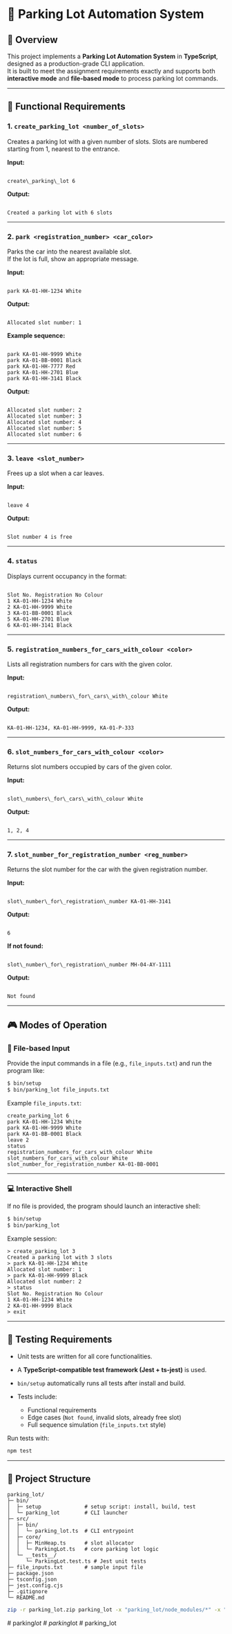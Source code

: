 # 🚗 Parking Lot Automation System

## 📖 Overview
This project implements a **Parking Lot Automation System** in **TypeScript**, designed as a production-grade CLI application.  
It is built to meet the assignment requirements exactly and supports both **interactive mode** and **file-based mode** to process parking lot commands.

---

## 🔧 Functional Requirements

### 1. `create_parking_lot <number_of_slots>`
Creates a parking lot with a given number of slots. Slots are numbered starting from 1, nearest to the entrance.

**Input:**
```

create\_parking\_lot 6

```

**Output:**
```

Created a parking lot with 6 slots

```

---

### 2. `park <registration_number> <car_color>`
Parks the car into the nearest available slot.  
If the lot is full, show an appropriate message.

**Input:**
```

park KA-01-HH-1234 White

```

**Output:**
```

Allocated slot number: 1

```

**Example sequence:**
```

park KA-01-HH-9999 White
park KA-01-BB-0001 Black
park KA-01-HH-7777 Red
park KA-01-HH-2701 Blue
park KA-01-HH-3141 Black

```

**Output:**
```

Allocated slot number: 2
Allocated slot number: 3
Allocated slot number: 4
Allocated slot number: 5
Allocated slot number: 6

```

---

### 3. `leave <slot_number>`
Frees up a slot when a car leaves.

**Input:**
```

leave 4

```

**Output:**
```

Slot number 4 is free

```

---

### 4. `status`
Displays current occupancy in the format:

```

Slot No. Registration No Colour
1 KA-01-HH-1234 White
2 KA-01-HH-9999 White
3 KA-01-BB-0001 Black
5 KA-01-HH-2701 Blue
6 KA-01-HH-3141 Black

```

---

### 5. `registration_numbers_for_cars_with_colour <color>`
Lists all registration numbers for cars with the given color.

**Input:**
```

registration\_numbers\_for\_cars\_with\_colour White

```

**Output:**
```

KA-01-HH-1234, KA-01-HH-9999, KA-01-P-333

```

---

### 6. `slot_numbers_for_cars_with_colour <color>`
Returns slot numbers occupied by cars of the given color.

**Input:**
```

slot\_numbers\_for\_cars\_with\_colour White

```

**Output:**
```

1, 2, 4

```

---

### 7. `slot_number_for_registration_number <reg_number>`
Returns the slot number for the car with the given registration number.

**Input:**
```

slot\_number\_for\_registration\_number KA-01-HH-3141

```

**Output:**
```

6

```

**If not found:**
```

slot\_number\_for\_registration\_number MH-04-AY-1111

```

**Output:**
```

Not found

````

---

## 🎮 Modes of Operation

### 📝 File-based Input
Provide the input commands in a file (e.g., `file_inputs.txt`) and run the program like:

```bash
$ bin/setup
$ bin/parking_lot file_inputs.txt
````

Example `file_inputs.txt`:

```
create_parking_lot 6
park KA-01-HH-1234 White
park KA-01-HH-9999 White
park KA-01-BB-0001 Black
leave 2
status
registration_numbers_for_cars_with_colour White
slot_numbers_for_cars_with_colour White
slot_number_for_registration_number KA-01-BB-0001
```

---

### 💻 Interactive Shell

If no file is provided, the program should launch an interactive shell:

```bash
$ bin/setup
$ bin/parking_lot
```

Example session:

```
> create_parking_lot 3
Created a parking lot with 3 slots
> park KA-01-HH-1234 White
Allocated slot number: 1
> park KA-01-HH-9999 Black
Allocated slot number: 2
> status
Slot No. Registration No Colour
1 KA-01-HH-1234 White
2 KA-01-HH-9999 Black
> exit
```

---

## 🧪 Testing Requirements

* Unit tests are written for all core functionalities.
* A **TypeScript-compatible test framework (Jest + ts-jest)** is used.
* `bin/setup` automatically runs all tests after install and build.
* Tests include:

  * Functional requirements
  * Edge cases (`Not found`, invalid slots, already free slot)
  * Full sequence simulation (`file_inputs.txt` style)

Run tests with:

```bash
npm test
```

---

## 📂 Project Structure

```
parking_lot/
├─ bin/
│  ├─ setup              # setup script: install, build, test
│  └─ parking_lot        # CLI launcher
├─ src/
│  ├─ bin/
│  │  └─ parking_lot.ts  # CLI entrypoint
│  ├─ core/
│  │  ├─ MinHeap.ts      # slot allocator
│  │  └─ ParkingLot.ts   # core parking lot logic
│  └─ __tests__/
│     └─ ParkingLot.test.ts # Jest unit tests
├─ file_inputs.txt       # sample input file
├─ package.json
├─ tsconfig.json
├─ jest.config.cjs
├─ .gitignore
└─ README.md
```

```bash
zip -r parking_lot.zip parking_lot -x "parking_lot/node_modules/*" -x "parking_lot/dist/*"
```

#   p a r k i n g _ l o t 
 
 #   p a r k i n g _ l o t 
 
 #   p a r k i n g _ l o t  
 